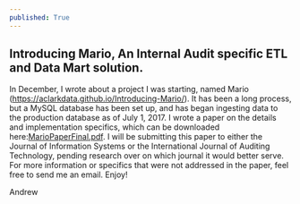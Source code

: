 ```yaml
---
published: True
---
```

## Introducing Mario, An Internal Audit specific ETL and Data Mart solution.

In December, I wrote about a project I was starting, named Mario (https://aclarkdata.github.io/Introducing-Mario/). It has been a long process, but a MySQL database has been set up, and has began ingesting data to the production database as of July 1, 2017. I wrote a paper on the details and implementation specifics, which can be downloaded here:[MarioPaperFinal.pdf](http://aclarkData.github.io/papers/MarioPaperFinal.pdf). I will be submitting this paper to either the Journal of Information Systems or the 
International Journal of Auditing Technology, pending research over on which journal it would better serve. For more information or specifics that were not addressed in the paper, feel free to send me an email. Enjoy!

Andrew
